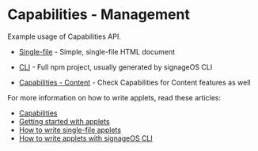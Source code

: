 # Capabilities - Management

Example usage of Capabilities API.

* [Single-file](singlefile-applet) - Simple, single-file HTML document
* [CLI](cli-applet) - Full npm project, usually generated by signageOS CLI

* [Capabilities - Content](https://github.com/signageos/applet-examples/tree/master/examples/content-js-api/capabilities-content) - Check Capabilities for Content features as well

For more information on how to write applets, read these articles:

* [Capabilities](https://sdk.docs.signageos.io/api/js/content/4.5.0/js-applet-basics#capabilities)
* [Getting started with applets](https://signageos.zendesk.com/hc/en-us/articles/4405068855570-Introduction-to-Applets)
* [How to write single-file applets](https://signageos.zendesk.com/hc/en-us/articles/4405011600274)
* [How to write applets with signageOS CLI](https://signageos.zendesk.com/hc/en-us/articles/4405070294674)
